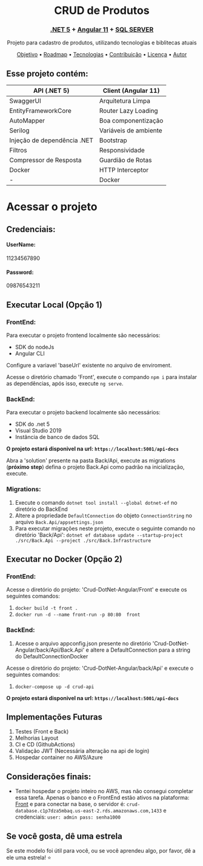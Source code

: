 



<h1 align="center">CRUD de Produtos</h1>

<h3 align="center">
    <a href="https://docs.microsoft.com/pt-br/dotnet/core/dotnet-five">.NET 5</a>
    <span> + </span>
    <a href="https://www.microsoft.com/pt-br/sql-server/sql-server-2019">Angular 11</a>
    <span> + </span>
    <a href="https://angular.io/">SQL SERVER</a>
</h3>

<p align="center">Projeto para cadastro de produtos, utilizando tecnologias e biblitecas atuais</p>

<p align="center">
 <a href="#objetivo">Objetivo</a> •
 <a href="#roadmap">Roadmap</a> • 
 <a href="#tecnologias">Tecnologias</a> • 
 <a href="#contribuicao">Contribuição</a> • 
 <a href="#licenc-a">Licença</a> • 
 <a href="#autor">Autor</a>
</p>

<h2> Esse projeto contém: </h2>

| API (.NET 5) | Client (Angular 11)|
| --- | --- |
| SwaggerUI | Arquitetura Limpa |
| EntityFrameworkCore | Router Lazy Loading |
| AutoMapper | Boa componentização |
| Serilog | Variáveis de ambiente|
| Injeção de dependência .NET | Bootstrap |
| Filtros | Responsividade |
| Compressor de Resposta | Guardião de Rotas |
| Docker | HTTP Interceptor |
| - | Docker |

<h1>Acessar o projeto</h1>
<h2>Credenciais:</h2>
<h4>UserName:</h4> 11234567890
<h4>Password: </h4>09876543211

<h2>Executar Local (Opção 1)</h2>

<h3> FrontEnd: </h3>

<p>Para executar o projeto frontend localmente são necessários:</p>

<ul>
	<li>SDK do nodeJs</li>
	<li>Angular CLI</li>
</ul>

<p>Configure a variavel 'baseUrl' existente no arquivo de enviroment.</p>
<p>Acesse o diretório chamado 'Front', execute o compando <code>npm i</code> para instalar as dependências, após isso,  execute <code>ng serve</code>.</p>

<h3> BackEnd: </h3>

<p>Para executar o projeto backend localmente são necessários:</p>

<ul>
	<li>SDK do .net 5</li>
	<li>Visual Studio 2019</li>
	<li>Instância de banco de dados SQL</li>
</ul>

<b>O projeto estará disponivel na url: <code>https://localhost:5001/api-docs</code></b>

<p>Abra a 'solution' presente na pasta Back/Api, execute as migrations (<b>próximo step</b>) defina o projeto Back.Api como padrão na inicialização, execute.</p>

<h3> Migrations: </h3>
<ol>
	<li>Execute o comando <code>dotnet tool install --global dotnet-ef</code> no diretório do BackEnd</li>
	<li> Altere a propriedade  <code>DefaultConnection</code> do objeto <code>ConnectionString</code> no arquivo <code>Back.Api/appsettings.json</code></li>
	<li> Para executar migrações neste projeto, execute o seguinte comando no diretório 'Back/Api': <code>dotnet ef database update --startup-project ./src/Back.Api --project ./src/Back.Infrastructure</code> </li> 			
	
</ol>

<h2>Executar no Docker (Opção 2)</h2>

<h3> FrontEnd: </h3>

<p>Acesse o diretório do projeto: 'Crud-DotNet-Angular/Front' e execute os seguintes comandos:</p>

<ol>
	<li><code>docker build -t front .</code></li>
	<li><code>docker run -d --name front-run -p 80:80  front</code></li>
</ol>

<h3> BackEnd: </h3>

<ol>
	<li>Acesse o arquivo appconfig.json presente no diretório 'Crud-DotNet-Angular/back/Api/Back.Api' e altere a DefaultConnection para a string do DefaultConnectionDocker</li>
</ol>

<p>Acesse o diretório do projeto: 'Crud-DotNet-Angular/back/Api' e execute o seguintes comandos:</p>

<ol>
	<li><code>docker-compose up -d crud-api</code></li>
</ol>

<b>O projeto estará disponivel na url: <code>https://localhost:5001/api-docs</code></b>

<h2>Implementações Futuras</h2>
<ol>
	<li>Testes (Front e Back)</li>
	<li>Melhorias Layout</li>
	<li>CI e CD (GithubActions)</li>
	<li>Validação JWT (Necessária alteração na api de login)</li>
	<li>Hospedar container no AWS/Azure</li>
</ol>

<h2>Considerações finais:</h2>

<ul>
<li>Tentei hospedar o projeto inteiro no AWS, mas não consegui completar essa tarefa. Apenas o banco e o FrontEnd estão ativos na plataforma: <a href="http://18.224.33.207">Front</a> e para conectar na base, o servidor é: <code>crud-database.c1p7dza5mbaq.us-east-2.rds.amazonaws.com,1433</code> e credenciais: <code>user: admin pass: senha1000</code></li>
</ul>

<h2>Se você gosta, dê uma estrela</h2>
Se este modelo foi útil para você, ou se você aprendeu algo, por favor, dê a ele uma estrela! ⭐


